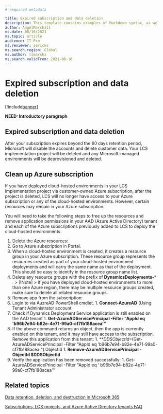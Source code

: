 ```yaml
---
# required metadata

title: Expired subscription and data deletion
description: This template contains examples of Markdown syntax, as well as guidance on setting the metadata.
author: AngelMarshall
ms.date: 08/16/2021
ms.topic: article
audience: IT Pro
ms.reviewer: sericks
ms.search.region: Global
ms.author: tsmarsha
ms.search.validFrom: 2021-08-16
---
```


# Expired subscription and data deletion

[!include[banner](../includes/banner.md)]

**NEED: Introductory paragraph**

## Expired subscription and data deletion

After your subscription expires beyond the 90 days retention period, Microsoft will disable the accounts and delete customer data. Your LCS implementation project will be deleted and any Microsoft-managed environments will be deprovisioned and deleted. 

## Clean up Azure subscription 

If you have deployed cloud-hosted environments in your LCS implementation project via customer-owned Azure subscription, after the project is deleted, LCS will no longer have access to your Azure subscription or any of the cloud-hosted environments. However, certain resources may remain in your Azure subscription. 

You will need to take the following steps to free up the resources and remove application permissions in your AAD (Azure Active Directory) tenant and each of the Azure subscriptions previously added to LCS to deploy the cloud-hosted environments. 

1. Delete the Azure resources: 
  1. Go to Azure subscription in Portal.
  1. When a cloud-hosted environment is created, it creates a resource group in your Azure subscription. These resource group represents the resources created as part of your cloud-hosted environment deployments and will carry the same name as that of the deployment. This should be easy to identify in the resource group name list.
  1. Delete any resource groups with the prefix of **DynamicsDeployments-*** .
    > [!Note] 
    > If you have deployed cloud-hosted environments to more than one Azure region, there may be multiple resource groups created, make sure to delete all related resource groups. 
1. Remove app from the subscription:
  1. Login to via AuzreAD PowerShell cmdlet. 
    1. **Connect-AzureAD** (Using Tenant Administrator account
  1. Check if Dynamics Deployment Service application is still enabled on the AAD tenant 
    1. **Get-AzureADServicePrincipal -Filter "AppId eq 'b96b7e94-b82e-4e71-99a0-cf7fb188acea'"**
  1. If the above command returns an object, then the app is currently enabled on this tenant, and it may still have access to the subscription. Remove this application from this tenant:
    1. **$DDSObjectId=$(Get-AzureADServicePrincipal -Filter "AppId eq 'b96b7e94-b82e-4e71-99a0-cf7fb188acea'").ObjectId
    1. **Remove-AzureADServicePrincipal -ObjectId $DDSObjectId**
  1. Verify the application has been removed successfully: 
    1. Get-AzureADServicePrincipal -Filter "AppId eq ' b96b7e94-b82e-4e71-99a0-cf7fb188acea'" 

## Related topics
[Data retention, deletion, and destruction in Microsoft 365](/compliance/assurance/assurance-data-retention-deletion-and-destruction-overview?view=o365-worldwide)

[Subscriptions, LCS projects, and Azure Active Directory tenants FAQ](../../fin-ops/get-started/subscription-overview.md)
